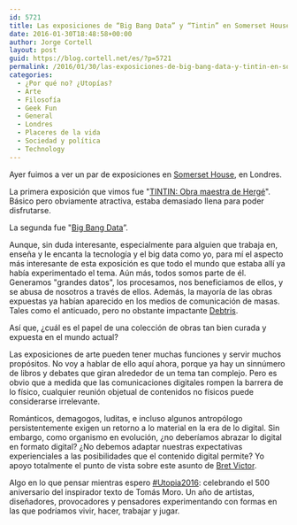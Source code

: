 ```yaml
---
id: 5721
title: Las exposiciones de “Big Bang Data” y “Tintin” en Somerset House de Londres
date: 2016-01-30T18:48:58+00:00
author: Jorge Cortell
layout: post
guid: https://blog.cortell.net/es/?p=5721
permalink: /2016/01/30/las-exposiciones-de-big-bang-data-y-tintin-en-somerset-house-de-londres/
categories:
  - ¿Por qué no? ¿Utopías?
  - Arte
  - Filosofí­a
  - Geek Fun
  - General
  - Londres
  - Placeres de la vida
  - Sociedad y polí­tica
  - Technology
---
```


  
Ayer fuimos a ver un par de exposiciones en <a href="https://www.somersethouse.org.uk/" target="_blank">Somerset House</a>, en Londres.

La primera exposición que vimos fue "<a href="https://www.somersethouse.org.uk/visual-arts/tintin" target="_blank">TINTIN: Obra maestra de Hergé</a>". Básico pero obviamente atractiva, estaba demasiado llena para poder disfrutarse.

La segunda fue "<a href="https://bigbangdata.somersethouse.org.uk/" target="_blank">Big Bang Data</a>”.

Aunque, sin duda interesante, especialmente para alguien que trabaja en, enseña y le encanta la tecnología y el big data como yo, para mí el aspecto más interesante de esta exposición es que todo el mundo que estaba allí ya había experimentado el tema. Aún más, todos somos parte de él. Generamos "grandes datos", los procesamos, nos beneficiamos de ellos, y se abusa de nosotros a través de ellos. Además, la mayoría de las obras expuestas ya habían aparecido en los medios de comunicación de masas. Tales como el anticuado, pero no obstante impactante <a href="https://www.informationisbeautiful.net/2010/debtris/" target="_blank">Debtris</a>.

Así que, ¿cuál es el papel de una colección de obras tan bien curada y expuesta en el mundo actual?

Las exposiciones de arte pueden tener muchas funciones y servir muchos propósitos. No voy a hablar de ello aquí ahora, porque ya hay un sinnúmero de libros y debates que giran alrededor de un tema tan complejo. Pero es obvio que a medida que las comunicaciones digitales rompen la barrera de lo físico, cualquier reunión objetual de contenidos no físicos puede considerarse irrelevante.

Románticos, demagogos, luditas, e incluso algunos antropólogo persistentemente exigen un retorno a lo material en la era de lo digital. Sin embargo, como organismo en evolución, ¿no deberíamos abrazar lo digital en formato digital? ¿No debemos adaptar nuestras expectativas experienciales a las posibilidades que el contenido digital permite? Yo apoyo totalmente el punto de vista sobre este asunto de <a href="https://worrydream.com/" target="_blank">Bret Victor</a>.

Algo en lo que pensar mientras espero <a href="https://utopia.somersethouse.org.uk/" target="_blank">#Utopia2016</a>: celebrando el 500 aniversario del inspirador texto de Tomás Moro. Un año de artistas, diseñadores, provocadores y pensadores experimentando con formas en las que podríamos vivir, hacer, trabajar y jugar.